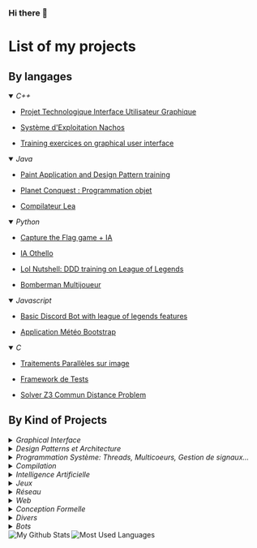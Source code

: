 ### Hi there 👋

# List of my projects
## By langages
<details open>
<summary>
<i>C++</i>
</summary>
    <ul><li><a href="https://github.com/Yukiisama/Projet-Techno-S5">Projet Technologique Interface Utilisateur Graphique</a></li></ul>
    <ul><li><a href="https://github.com/Yukiisama/Nachos_final">Système d'Exploitation Nachos</a></li></ul>
    <ul><li><a href="https://github.com/Yukiisama/Projet-Techno-S5">Training exercices on graphical user interface</a></li></ul>
</details>
<details open>
<summary>
<i>Java</i>
</summary>
    <ul><li><a href="https://github.com/Yukiisama/Paint-And-Design-Patterns">Paint Application and Design Pattern training</a></li></ul>
    <ul><li><a href="https://github.com/Yukiisama/Projet_poo">Planet Conquest : Programmation objet</a></li></ul>
    <ul><li><a href="https://github.com/Yukiisama/Projet_poo">Compilateur Lea</a></li></ul>
</details>
<details open>
<summary>
<i>Python</i>
</summary>
    <ul><li><a href="https://github.com/Yukiisama/Capture-The-flag-IA">Capture the Flag game + IA</a></li></ul>
    <ul><li><a href="https://github.com/Yukiisama/IA_alexisfoisdeux">IA Othello</a></li></ul>
    <ul><li><a href="https://github.com/Yukiisama/Lolnutshell">Lol Nutshell: DDD training on League of Legends</a></li></ul>
    <ul><li><a href="https://github.com/Yukiisama/Bomberman-Multi">Bomberman Multijoueur</a></li></ul>
</details>
<details open>
<summary>
<i>Javascript</i>
</summary>
    <ul><li><a href="https://github.com/Yukiisama/Lol_Discord_Bot">Basic Discord Bot with league of legends features</a></li></ul>
    <ul><li><a href="https://github.com/Yukiisama/TD3-AppMeteo">Application Météo Bootstrap</a></li></ul>
</details>
<details open>
<summary>
<i>C</i>
</summary>
    <ul><li><a href="https://github.com/Yukiisama/Image_Treatment_Parallel">Traitements Parallèles sur image</a></li></ul>
    <ul><li><a href="https://github.com/Yukiisama/Projet-Systeme-Framework-Test">Framework de Tests</a></li></ul>
    <ul><li><a href="https://github.com/Yukiisama/CommunDistance_Solver_Z3">Solver Z3 Commun Distance Problem</a></li></ul>
</details>

## By Kind of Projects
<details>
<summary>
<i>Graphical Interface</i>
</summary>
    <ul><li><a href="https://github.com/Yukiisama/Projet-Techno-S5">Projet Technologie Interface Graphique</a></li></ul>
</details>
<details>
<summary>
<i>Design Patterns et Architecture</i>
</summary>
    <ul><li><a href="https://github.com/Yukiisama/Paint-And-Design-Patterns">Paint Application and Design Pattern training</a></li></ul>
</details>
<details>
<summary>
<i>Programmation Système: Threads, Multicoeurs, Gestion de signaux...</i>
</summary>
    <ul><li><a href="https://github.com/Yukiisama/Image_Treatment_Parallel">Traitements Parallèles sur image</a></li></ul>
    <ul><li><a href="https://github.com/Yukiisama/Projet-Systeme-Framework-Test">Framework de Tests</a></li></ul>
</details>
<details>
<summary>
<i>Compilation</i>
</summary>
    <ul><li><a href="https://github.com/Yukiisama/Projet_poo">Compilateur Lea</a></li></ul>
</details>
<details>
<summary>
<i>Intelligence Artificielle</i>
</summary>
    <ul><li><a href="https://github.com/Yukiisama/IA_alexisfoisdeux">IA Othello</a></li></ul>
</details>
<details>
<summary>
<i>Jeux</i>
</summary>
    <ul><li><a href="https://github.com/Yukiisama/Projet_poo">Planet Conquest : Programmation objet</a></li></ul>
    <ul><li><a href="https://github.com/Yukiisama/Capture-The-flag-IA">Capture the Flag game + IA</a></li></ul>
</details>
<details>
<summary>
<i>Réseau</i>
</summary>
    <ul><li><a href="https://github.com/Yukiisama/Bomberman-Multi">Bomberman Multijoueur</a></li></ul>
</details>
<details >
<summary>
<i>Web</i>
</summary>
    <ul><li><a href="https://github.com/Yukiisama/TD3-AppMeteo">Application Météo Bootstrap</a></li></ul>
</details>
<details>
<summary>
<i>Conception Formelle</i>
</summary>
    <ul><li><a href="https://github.com/Yukiisama/formaldesign"> Analyse d'un système avec cuve et pannes</a></li></ul>
    <ul><li><a href="https://github.com/Yukiisama/CommunDistance_Solver_Z3">Solver Z3 Commun Distance Problem</a></li></ul>
</details>
<details>
<summary>
<i>Divers</i>
</summary>
    <ul><li><a href="https://github.com/Yukiisama/Lolnutshell">Lol Nutshell: DDD training on League of Legends</a></li></ul>
</details>
<details>
<summary>
<i>Bots</i>
</summary>
    <ul><li><a href="https://github.com/Yukiisama/Lol_Discord_Bot">Basic Discord Bot with league of legends features</a></li></ul>
</details>

<img align="Left" alt="My Github Stats" src="https://github-readme-stats.vercel.app/api?username=Yukiisama&show_icons=true&count_private=true" />
<img align="Left" alt="Most Used Languages" src="https://github-readme-stats.vercel.app/api/top-langs/?username=Yukiisama&layout=compact&count_private=true" />

<!--
**Yukiisama/Yukiisama** is a ✨ _special_ ✨ repository because its `README.md` (this file) appears on your GitHub profile.

Here are some ideas to get you started:

- 🔭 I’m currently working on ...
- 🌱 I’m currently learning ...
- 👯 I’m looking to collaborate on ...
- 🤔 I’m looking for help with ...
- 💬 Ask me about ...
- 📫 How to reach me: ...
- 😄 Pronouns: ...
- ⚡ Fun fact: ...
-->
